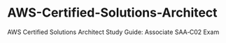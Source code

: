 # AWS-Certified-Solutions-Architect

AWS Certified Solutions Architect Study Guide: Associate SAA‐C02 Exam
